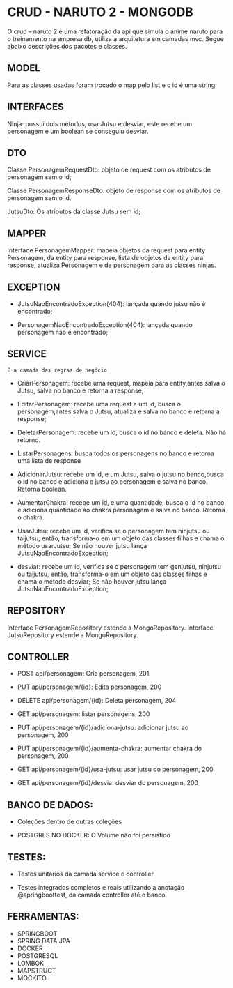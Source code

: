 # CRUD - NARUTO 2 - MONGODB 

O crud – naruto 2 é uma refatoração da api que simula o anime naruto para o treinamento na empresa db, utiliza a arquitetura em camadas mvc. Segue abaixo descrições dos pacotes e classes. 


## MODEL
Para as classes usadas foram trocado o map pelo list e o id é uma string
## INTERFACES
Ninja: possui dois métodos, usarJutsu e desviar, este recebe um personagem e um boolean se conseguiu desviar.

## DTO 

Classe PersonagemRequestDto: objeto de request com os atributos de personagem sem o id; 

Classe PersonagemResponseDto: objeto de response com os atributos de personagem sem o id.

JutsuDto: Os atributos da classe Jutsu sem id;

## MAPPER 

Interface PersonagemMapper: mapeia objetos da request para entity Personagem, da entity para response, lista de objetos da entity para response, atualiza Personagem e de personagem para as classes ninjas. 

## EXCEPTION 

- JutsuNaoEncontradoException(404): lançada quando jutsu não é encontrado; 

- PersonagemNaoEncontradoException(404): lançada quando personagem não é encontrado; 

## SERVICE 

	É a camada das regras de negócio 

- CriarPersonagem: recebe uma request, mapeia para entity,antes salva o Jutsu, salva no banco e retorna a response; 

- EditarPersonagem: recebe uma request e um id, busca o personagem,antes salva o Jutsu, atualiza e salva no banco e retorna a response; 

- DeletarPersonagem: recebe um id, busca o id no banco  e deleta. Não há retorno. 

- ListarPersonagens: busca todos os personagens no banco e retorna uma lista de response 

- AdicionarJutsu: recebe um id, e um Jutsu, salva o jutsu no banco,busca o id no banco e adiciona o jutsu ao personagem e salva no banco. Retorna boolean. 

- AumentarChakra: recebe um id, e uma quantidade, busca o id no banco e adiciona quantidade ao chakra personagem e salva no banco. Retorna o chakra. 

- UsarJutsu: recebe um id, verifica se o personagem tem ninjutsu ou taijutsu, então, transforma-o em um objeto das classes filhas e chama o método usarJutsu; Se não houver jutsu lança JutsuNaoEncontradoException; 

- desviar: recebe um id, verifica se o personagem tem genjutsu, ninjutsu ou taijutsu, então, transforma-o em um objeto das classes filhas e chama o método desviar; Se não houver jutsu lança JutsuNaoEncontradoException; 

## REPOSITORY 

Interface PersonagemRepository estende a MongoRepository.
Interface JutsuRepository estende a MongoRepository.

## CONTROLLER 

- POST api/personagem: Cria personagem, 201 

- PUT api/personagem/{id}: Edita personagem, 200 

- DELETE api/personagem/{id}: Deleta personagem, 204 

- GET api/personagem: listar personagens, 200 

- PUT api/personagem/{id}/adiciona-jutsu: adicionar jutsu ao personagem, 200 

- PUT api/personagem/{id}/aumenta-chakra: aumentar chakra do personagem, 200 

- GET api/personagem/{id}/usa-jutsu: usar jutsu do personagem, 200 

- GET api/personagem/{id}/desvia: desviar do personagem, 200 

## BANCO DE DADOS: 

- Coleções dentro de outras coleções

- POSTGRES NO DOCKER: O Volume não foi persistido

## TESTES: 

- Testes unitários da camada service e controller  

- Testes integrados completos e reais utilizando a anotação @springboottest, da camada controller até o banco. 

 
## FERRAMENTAS: 

- SPRINGBOOT 
- SPRING DATA JPA 
- DOCKER 
- POSTGRESQL 
- LOMBOK 
- MAPSTRUCT 
- MOCKITO 